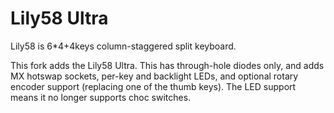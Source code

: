 # Lily58 Ultra
Lily58 is 6*4+4keys column-staggered split keyboard.

This fork adds the Lily58 Ultra.  This has through-hole diodes only, and adds MX hotswap sockets, per-key and backlight LEDs, and optional rotary encoder support (replacing one of the thumb keys).  The LED support means it no longer supports choc switches.

